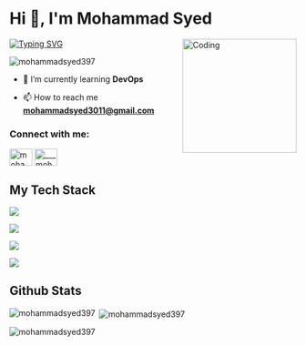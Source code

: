 <div>

<h1 align="left">Hi 👋, I'm Mohammad Syed</h1>
<img align="right" alt="Coding" width="200" src="https://liveimages.algoworks.com/new-algoworks/wp-content/uploads/2022/08/30161708/DevOps-min-min.gif">

<a href="https://git.io/typing-svg"><img src="https://readme-typing-svg.demolab.com?font=Roboto&size=25&pause=1000&color=4FAE4EEE&width=435&lines=Aspiring+DevOps+Engineer" alt="Typing SVG" /></a>

<p align="left"> <img src="https://komarev.com/ghpvc/?username=mohammadsyed397&label=Profile%20views&color=0e75b6&style=flat" alt="mohammadsyed397" /> </p>

- 🌱 I’m currently learning **DevOps**

- 📫 How to reach me **mohammadsyed3011@gmail.com**

<h3 align="left">Connect with me:</h3>
<p align="left">
<a href="https://www.linkedin.com/in/mohammadsyed-97sd/" target="blank"><img align="center" src="https://raw.githubusercontent.com/rahuldkjain/github-profile-readme-generator/master/src/images/icons/Social/linked-in-alt.svg" alt="mohammadsyed-97sd" height="30" width="40" /></a>
<a href="https://instagram.com/__mohammad__syed" target="blank"><img align="center" src="https://raw.githubusercontent.com/rahuldkjain/github-profile-readme-generator/master/src/images/icons/Social/instagram.svg" alt="___mohammad___syed" height="30" width="40" /></a>
</p>

## My Tech Stack

 <div>
    <!------------ Cloud ----------------->
    <p >
      <a href="https://skillicons.dev">
        <img src="https://skillicons.dev/icons?i=aws,azure" />
      </a>
    </p>
    <!------------ Operating System ----------------->
    <p >
      <a href="https://skillicons.dev">
        <img src="https://skillicons.dev/icons?i=windows,linux" />
      </a>
    </p>
    <!------------ Languages ----------------->
    <p >
      <a href="https://skillicons.dev">
        <img src="https://skillicons.dev/icons?i=python,Java" />
      </a>
        <!---------------------- DevOps Tools ---------------------->
    <p >
      <a href="https://skillicons.dev">
        <img src="https://skillicons.dev/icons?i=terraform,prometheus,kubernetes,jenkins,grafana,git,github,docker,bitbucket,ansible" />
      </a>
    </p>
  </div>

## Github Stats


<p><img align="left" src="https://github-readme-stats.vercel.app/api/top-langs?username=mohammadsyed397&show_icons=true&locale=en&layout=compact" alt="mohammadsyed397" /></p>

<p>&nbsp;<img align="center" src="https://github-readme-stats.vercel.app/api?username=mohammadsyed397&show_icons=true&locale=en" alt="mohammadsyed397" /></p>

<p><img align="center" src="https://github-readme-streak-stats.herokuapp.com/?user=mohammadsyed397&" alt="mohammadsyed397" /></p>
